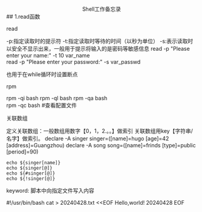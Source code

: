 <center>Shell工作备忘录</center>
## 1.read函数

read 
  
 -p:指定读取时的提示符
 -t:指定读取时等待的时间（以秒为单位）
 -s:表示读取时以安全不显示出来，一般用于提示将输入的是密码等敏感信息 
read -p "Please enter your name:" -t 10 var_name  
read -p "Please enter your password:" -s var_passwd

也用于在while循环时设置断点


rpm 

rpm -qi bash
rpm -ql bash
rpm -qa bash	
rpm -qc bash #查看配置文件


关联数组

定义关联数组：一般数组用数字【0，1，2.。。】做索引
            关联数组用key【字符串/名字】做索引。
	declare -A singer
		singer=([name]=hugo [age]=42 [address]=Guangzhou)
	declare -A song
		song=([name]=frinds [type]=public [period]=90)

	echo ${singer[name]}
	echo ${singer[@]}
	echo ${#singer[@]}
	echo ${!singer[@]}



keyword:  脚本中向指定文件写入内容

#!/usr/bin/bash
cat > 20240428.txt <<EOF
Hello,world! 20240428
EOF





